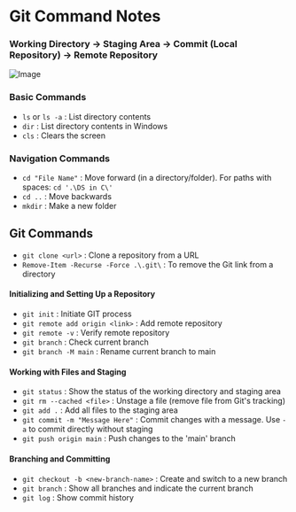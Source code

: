 # Git Command Notes

### Working Directory -> Staging Area -> Commit (Local Repository) -> Remote Repository

![Image](https://iili.io/JP3IeDB.png)

### Basic Commands
- `ls` or `ls -a` : List directory contents
- `dir` : List directory contents in Windows
- `cls` : Clears the screen

### Navigation Commands
- `cd "File Name"` : Move forward (in a directory/folder). For paths with spaces: `cd '.\DS in C\'`
- `cd ..` : Move backwards
- `mkdir` : Make a new folder

## Git Commands
- `git clone <url>` : Clone a repository from a URL
- `Remove-Item -Recurse -Force .\.git\` : To remove the Git link from a directory

#### Initializing and Setting Up a Repository
- `git init` : Initiate GIT process
- `git remote add origin <link>` : Add remote repository
- `git remote -v` : Verify remote repository
- `git branch` : Check current branch
- `git branch -M main` : Rename current branch to main

#### Working with Files and Staging
- `git status` : Show the status of the working directory and staging area
- `git rm --cached <file>` : Unstage a file (remove file from Git's tracking)
- `git add .` : Add all files to the staging area
- `git commit -m "Message Here"` : Commit changes with a message. Use `-a` to commit directly without staging
- `git push origin main` : Push changes to the 'main' branch

#### Branching and Committing
- `git checkout -b <new-branch-name>` : Create and switch to a new branch
- `git branch` : Show all branches and indicate the current branch
- `git log` : Show commit history
